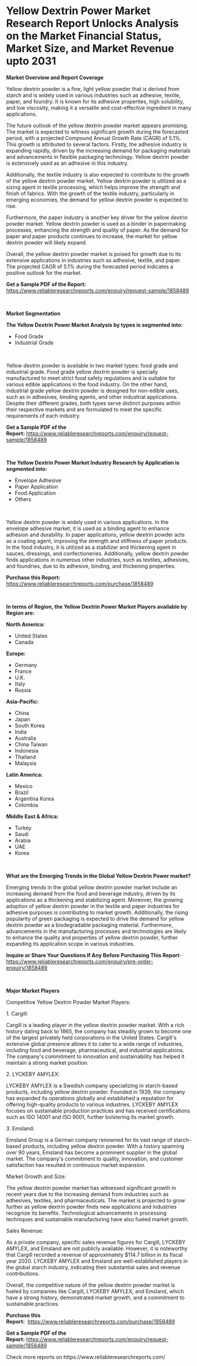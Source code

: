 <p><h1>Yellow Dextrin Power Market Research Report Unlocks Analysis on the Market Financial Status, Market Size, and Market Revenue upto 2031</h1></p><p><strong>Market Overview and Report Coverage</strong></p>
<p><p>Yellow dextrin powder is a fine, light yellow powder that is derived from starch and is widely used in various industries such as adhesive, textile, paper, and foundry. It is known for its adhesive properties, high solubility, and low viscosity, making it a versatile and cost-effective ingredient in many applications.</p><p>The future outlook of the yellow dextrin powder market appears promising. The market is expected to witness significant growth during the forecasted period, with a projected Compound Annual Growth Rate (CAGR) of 5.1%. This growth is attributed to several factors. Firstly, the adhesive industry is expanding rapidly, driven by the increasing demand for packaging materials and advancements in flexible packaging technology. Yellow dextrin powder is extensively used as an adhesive in this industry.</p><p>Additionally, the textile industry is also expected to contribute to the growth of the yellow dextrin powder market. Yellow dextrin powder is utilized as a sizing agent in textile processing, which helps improve the strength and finish of fabrics. With the growth of the textile industry, particularly in emerging economies, the demand for yellow dextrin powder is expected to rise.</p><p>Furthermore, the paper industry is another key driver for the yellow dextrin powder market. Yellow dextrin powder is used as a binder in papermaking processes, enhancing the strength and quality of paper. As the demand for paper and paper products continues to increase, the market for yellow dextrin powder will likely expand.</p><p>Overall, the yellow dextrin powder market is poised for growth due to its extensive applications in industries such as adhesive, textile, and paper. The projected CAGR of 5.1% during the forecasted period indicates a positive outlook for the market.</p></p>
<p><strong>Get a Sample PDF of the Report:</strong> <a href="https://www.reliableresearchreports.com/enquiry/request-sample/1858489">https://www.reliableresearchreports.com/enquiry/request-sample/1858489</a></p>
<p>&nbsp;</p>
<p><strong>Market Segmentation</strong></p>
<p><strong>The Yellow Dextrin Power Market Analysis by types is segmented into:</strong></p>
<p><ul><li>Food Grade</li><li>Industrial Grade</li></ul></p>
<p>&nbsp;</p>
<p><p>Yellow dextrin powder is available in two market types: food grade and industrial grade. Food grade yellow dextrin powder is specially manufactured to meet strict food safety regulations and is suitable for various edible applications in the food industry. On the other hand, industrial grade yellow dextrin powder is designed for non-edible uses, such as in adhesives, binding agents, and other industrial applications. Despite their different grades, both types serve distinct purposes within their respective markets and are formulated to meet the specific requirements of each industry.</p></p>
<p><strong>Get a Sample PDF of the Report:</strong>&nbsp;<a href="https://www.reliableresearchreports.com/enquiry/request-sample/1858489">https://www.reliableresearchreports.com/enquiry/request-sample/1858489</a></p>
<p>&nbsp;</p>
<p><strong>The Yellow Dextrin Power Market Industry Research by Application is segmented into:</strong></p>
<p><ul><li>Envelope Adhesive</li><li>Paper Application</li><li>Food Application</li><li>Others</li></ul></p>
<p>&nbsp;</p>
<p><p>Yellow dextrin powder is widely used in various applications. In the envelope adhesive market, it is used as a binding agent to enhance adhesion and durability. In paper applications, yellow dextrin powder acts as a coating agent, improving the strength and stiffness of paper products. In the food industry, it is utilized as a stabilizer and thickening agent in sauces, dressings, and confectioneries. Additionally, yellow dextrin powder finds applications in numerous other industries, such as textiles, adhesives, and foundries, due to its adhesive, binding, and thickening properties.</p></p>
<p><strong>Purchase this Report:</strong>&nbsp; <a href="https://www.reliableresearchreports.com/purchase/1858489">https://www.reliableresearchreports.com/purchase/1858489</a></p>
<p>&nbsp;</p>
<p><strong>In terms of Region, the Yellow Dextrin Power Market Players available by Region are:</strong></p>
<p>
    <p> <strong> North America: </strong>
        <ul>
            <li>United States</li>
            <li>Canada</li>
        </ul>
        </p> 
    <p> <strong> Europe: </strong>
        <ul>
            <li>Germany</li>
            <li>France</li>
            <li>U.K.</li>
            <li>Italy</li>
            <li>Russia</li>
        </ul>
        </p> 
    <p> <strong> Asia-Pacific: </strong>
        <ul>
            <li>China</li>
            <li>Japan</li>
            <li>South Korea</li>
            <li>India</li>
            <li>Australia</li>
            <li>China Taiwan</li>
            <li>Indonesia</li>
            <li>Thailand</li>
            <li>Malaysia</li>
        </ul>
        </p> 
    <p> <strong> Latin America: </strong>
        <ul>
            <li>Mexico</li>
            <li>Brazil</li>
            <li>Argentina Korea</li>
            <li>Colombia</li>
        </ul>
        </p> 
    <p> <strong> Middle East & Africa: </strong>
        <ul>
            <li>Turkey</li>
            <li>Saudi</li>
            <li>Arabia</li>
            <li>UAE</li>
            <li>Korea</li>
        </ul>
    </p>
    </p>
<p>&nbsp;</p>
<p><strong>What are the Emerging Trends in the Global Yellow Dextrin Power market?</strong></p>
<p><p>Emerging trends in the global yellow dextrin powder market include an increasing demand from the food and beverage industry, driven by its applications as a thickening and stabilizing agent. Moreover, the growing adoption of yellow dextrin powder in the textile and paper industries for adhesive purposes is contributing to market growth. Additionally, the rising popularity of green packaging is expected to drive the demand for yellow dextrin powder as a biodegradable packaging material. Furthermore, advancements in the manufacturing processes and technologies are likely to enhance the quality and properties of yellow dextrin powder, further expanding its application scope in various industries.</p></p>
<p><strong>Inquire or Share Your Questions If Any Before Purchasing This Report</strong>- <a href="https://www.reliableresearchreports.com/enquiry/pre-order-enquiry/1858489">https://www.reliableresearchreports.com/enquiry/pre-order-enquiry/1858489</a></p>
<p>&nbsp;</p>
<p><strong>Major Market Players</strong></p>
<p><p>Competitive Yellow Dextrin Powder Market Players:</p><p>1. Cargill:</p><p>Cargill is a leading player in the yellow dextrin powder market. With a rich history dating back to 1865, the company has steadily grown to become one of the largest privately held corporations in the United States. Cargill's extensive global presence allows it to cater to a wide range of industries, including food and beverage, pharmaceutical, and industrial applications. The company's commitment to innovation and sustainability has helped it maintain a strong market position.</p><p>2. LYCKEBY AMYLEX:</p><p>LYCKEBY AMYLEX is a Swedish company specializing in starch-based products, including yellow dextrin powder. Founded in 1939, the company has expanded its operations globally and established a reputation for offering high-quality products to various industries. LYCKEBY AMYLEX focuses on sustainable production practices and has received certifications such as ISO 14001 and ISO 9001, further bolstering its market growth.</p><p>3. Emsland:</p><p>Emsland Group is a German company renowned for its vast range of starch-based products, including yellow dextrin powder. With a history spanning over 90 years, Emsland has become a prominent supplier in the global market. The company's commitment to quality, innovation, and customer satisfaction has resulted in continuous market expansion.</p><p>Market Growth and Size:</p><p>The yellow dextrin powder market has witnessed significant growth in recent years due to the increasing demand from industries such as adhesives, textiles, and pharmaceuticals. The market is projected to grow further as yellow dextrin powder finds new applications and industries recognize its benefits. Technological advancements in processing techniques and sustainable manufacturing have also fueled market growth.</p><p>Sales Revenue:</p><p>As a private company, specific sales revenue figures for Cargill, LYCKEBY AMYLEX, and Emsland are not publicly available. However, it is noteworthy that Cargill recorded a revenue of approximately $114.7 billion in its fiscal year 2020. LYCKEBY AMYLEX and Emsland are well-established players in the global starch industry, indicating their substantial sales and revenue contributions.</p><p>Overall, the competitive nature of the yellow dextrin powder market is fueled by companies like Cargill, LYCKEBY AMYLEX, and Emsland, which have a strong history, demonstrated market growth, and a commitment to sustainable practices.</p></p>
<p><strong>Purchase this Report:</strong>&nbsp;&nbsp;<a href="https://www.reliableresearchreports.com/purchase/1858489">https://www.reliableresearchreports.com/purchase/1858489</a></p>
<p></p>
<p><strong>Get a Sample PDF of the Report:</strong>&nbsp;<a href="https://www.reliableresearchreports.com/enquiry/request-sample/1858489">https://www.reliableresearchreports.com/enquiry/request-sample/1858489</a></p>
<p>Check more reports on https://www.reliableresearchreports.com/</p>